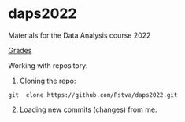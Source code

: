 # daps2022
Materials for the Data Analysis course 2022


[Grades](https://docs.google.com/spreadsheets/d/1zvMILbelbyEfsfJfdcJxfXwhjRc6filu4doBliwNSj4/edit?usp=sharing)

Working with repository:

1. Cloning the repo:

```
git  clone https://github.com/Pstva/daps2022.git
```

2. Loading new commits (changes) from me:

```


```

